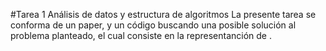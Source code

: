 #Tarea 1 Análisis de datos y estructura de algoritmos
La presente tarea se conforma de un paper, y un código buscando una posible solución al problema planteado, el cual consiste en la representanción de <sum sub subset problem>.
